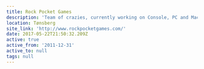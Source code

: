 ```yaml
---
title: Rock Pocket Games
description: 'Team of crazies, currently working on Console, PC and Mac Games.'
location: Tønsberg
site_link: 'http://www.rockpocketgames.com/'
date: 2017-05-22T21:50:32.209Z
active: true
active_from: '2011-12-31'
active_to: null
tags: null
---
```


